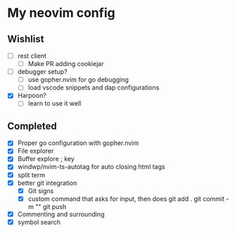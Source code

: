 # My neovim config

## Wishlist

- [ ] rest client
  - [ ] Make PR adding cookiejar
- [ ] debugger setup?
  - [ ] use gopher.nvim for go debugging
  - [ ] load vscode snippets and dap configurations
- [x] Harpoon?
  - [ ] learn to use it well

## Completed

- [x] Proper go configuration with gopher.nvim
- [x] File explorer
- [x] Buffer explore ; key
- [x] windwp/nvim-ts-autotag for auto closing html tags
- [x] split term
- [x] better git integration
  - [x] Git signs
  - [x] custom command that asks for input, then does git add . <cr> git commit -m "" <cr> git push
- [x] Commenting and surrounding
- [x] symbol search
